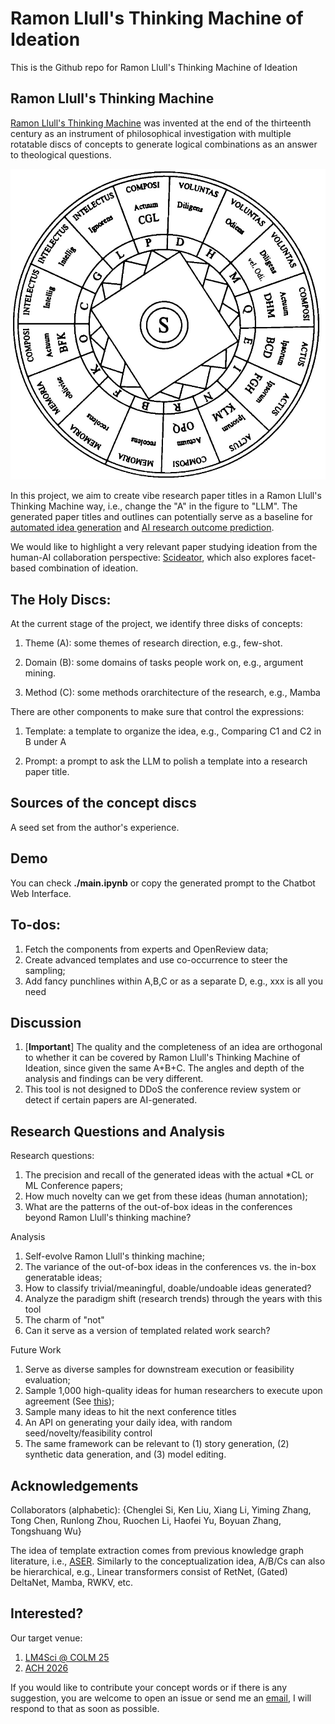 # Ramon Llull's Thinking Machine of Ideation
This is the Github repo for Ramon Llull's Thinking Machine of Ideation 

## Ramon Llull's Thinking Machine
[Ramon Llull's Thinking Machine](https://gwern.net/doc/borges/1937-borges-raymondllullsthinkingmachine.pdf) was invented at the end of the thirteenth century as an instrument of philosophical investigation with multiple rotatable discs of concepts to generate logical combinations as an answer to theological questions.

<p align="center">
  <img src="assets/diagram.jpg" width="550" title=" An illustration of Ramon Llull's Thinking Machine." alt=" An illustration of Ramon Llull's Thinking Machine.">
</p>

In this project, we aim to create vibe research paper titles in a Ramon Llull's Thinking Machine way, i.e., change the "A" in the figure to "LLM". The generated paper titles and outlines can potentially serve as a baseline for [automated idea generation](https://arxiv.org/abs/2409.04109) and [AI research outcome prediction](https://arxiv.org/pdf/2506.00794).

We would like to highlight a very relevant paper studying ideation from the human-AI collaboration perspective: [Scideator](https://www.semanticscholar.org/reader/1343dedea56bbf3ba48d0971aee177b5add61105), which also explores facet-based combination of ideation.

## The Holy Discs:
At the current stage of the project, we identify three disks of concepts:

1. Theme (A): some themes of research direction, e.g., few-shot.

2. Domain (B): some domains of tasks people work on, e.g., argument mining.

3. Method (C): some methods orarchitecture of the research, e.g., Mamba

There are other components to make sure that control the expressions:

1. Template: a template to organize the idea, e.g., Comparing C1 and C2 in B under A

2. Prompt: a prompt to ask the LLM to polish a template into a research paper title.

## Sources of the concept discs
A seed set from the author's experience.


## Demo
You can check **./main.ipynb** or copy the generated prompt to the Chatbot Web Interface.

## To-dos:
1. Fetch the components from experts and OpenReview data;
2. Create advanced templates and use co-occurrence to steer the sampling;
3. Add fancy punchlines within A,B,C or as a separate D, e.g., xxx is all you need

## Discussion
1. \[**Important**\] The quality and the completeness of an idea are orthogonal to whether it can be covered by Ramon Llull's Thinking Machine of Ideation, since given the same A+B+C. The angles and depth of the analysis and findings can be very different.
2. This tool is not designed to DDoS the conference review system or detect if certain papers are AI-generated.


## Research Questions and Analysis
Research questions:
1. The precision and recall of the generated ideas with the actual *CL or ML Conference papers;
2. How much novelty can we get from these ideas (human annotation);
3. What are the patterns of the out-of-box ideas in the conferences beyond Ramon Llull's thinking machine?

Analysis
1. Self-evolve Ramon Llull's thinking machine;
2. The variance of the out-of-box ideas in the conferences vs. the in-box generatable ideas;
3. How to classify trivial/meaningful, doable/undoable ideas generated?
4. Analyze the paradigm shift (research trends) through the years with this tool
5. The charm of "not"
6. Can it serve as a version of templated related work search?

Future Work
1. Serve as diverse samples for downstream execution or feasibility evaluation;
2. Sample 1,000 high-quality ideas for human researchers to execute upon agreement (See [this](https://stratup.ai/en));
3. Sample many ideas to hit the next conference titles
4. An API on generating your daily idea, with random seed/novelty/feasibility control
5. The same framework can be relevant to (1) story generation, (2) synthetic data generation, and (3) model editing.

## Acknowledgements
Collaborators (alphabetic): {Chenglei Si, Ken Liu, Xiang Li, Yiming Zhang, Tong Chen, Runlong Zhou, Ruochen Li, Haofei Yu, Boyuan Zhang, Tongshuang Wu}

The idea of template extraction comes from previous knowledge graph literature, i.e., [ASER](https://arxiv.org/abs/1905.00270). Similarly to the conceptualization idea, A/B/Cs can also be hierarchical, e.g., Linear transformers consist of RetNet, (Gated) DeltaNet, Mamba, RWKV, etc.

## Interested?
Our target venue: 
1. [LM4Sci @ COLM 25](https://lm4sci.github.io/)
2. [ACH 2026](https://sigbovik.org/)

If you would like to contribute your concept words or if there is any suggestion, you are welcome to open an issue or send me an [email](mailto:xinranz3@andrew.cmu.edu), I will respond to that as soon as possible.
